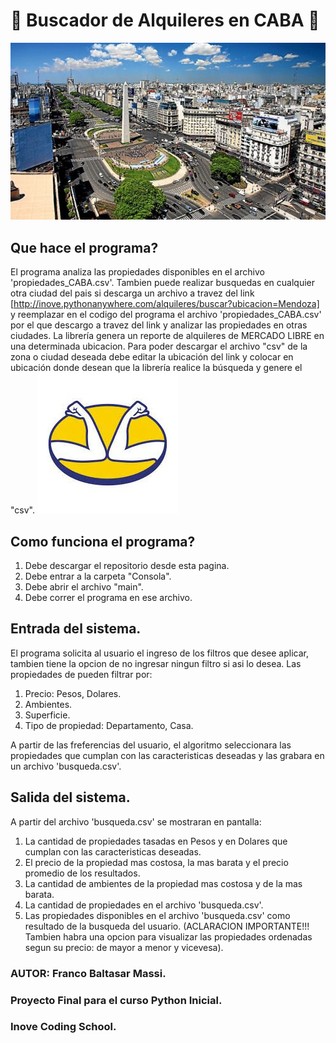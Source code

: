# 🏢 Buscador de Alquileres en CABA 🏡
![](Imagenes/CABA-002.jpg)
## Que hace el programa?
El programa analiza las propiedades disponibles en el archivo 'propiedades_CABA.csv'. 
Tambien puede realizar busquedas en cualquier otra ciudad del pais si descarga un archivo a travez del link [http://inove.pythonanywhere.com/alquileres/buscar?ubicacion=Mendoza] y reemplazar en el codigo del programa el archivo 'propiedades_CABA.csv' por el que descargo a travez del link y analizar las propiedades en otras ciudades. La librería genera un reporte de alquileres de MERCADO LIBRE en una determinada ubicacion. Para poder descargar el archivo "csv" de la zona o ciudad deseada debe editar la ubicación del link y colocar en ubicación donde desean que la librería realice la búsqueda y genere el "csv".
![](Imagenes/MercadoLibre.jpg)
## Como funciona el programa?
1) Debe descargar el repositorio desde esta pagina.
2) Debe entrar a la carpeta "Consola".
3) Debe abrir el archivo "main". 
4) Debe correr el programa en ese archivo. 
## Entrada del sistema.
El programa solicita al usuario el ingreso de los filtros que desee aplicar, tambien tiene la opcion de no ingresar ningun filtro si asi lo desea. Las propiedades de pueden filtrar por: 

1) Precio: Pesos, Dolares.   
2) Ambientes.
3) Superficie.
4) Tipo de propiedad: Departamento, Casa.

A partir de las freferencias del usuario, el algoritmo seleccionara las propiedades que cumplan con las caracteristicas deseadas y las grabara en un archivo 'busqueda.csv'.
## Salida del sistema. 
A partir del archivo 'busqueda.csv' se mostraran en pantalla:

1) La cantidad de propiedades tasadas en Pesos y en Dolares que cumplan con las caracteristicas deseadas.
2) El precio de la propiedad mas costosa, la mas barata y el precio promedio de los resultados.
3) La cantidad de ambientes de la propiedad mas costosa y de la mas barata.
4) La cantidad de propiedades en el archivo 'busqueda.csv'.
5) Las propiedades disponibles en el archivo 'busqueda.csv' como resultado de la busqueda del usuario. (ACLARACION IMPORTANTE!!! Tambien habra una opcion para visualizar las propiedades ordenadas segun su precio: de mayor a menor y vicevesa).

### AUTOR: Franco Baltasar Massi.
### Proyecto Final para el curso Python Inicial.
### Inove Coding School.
